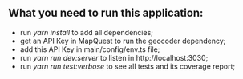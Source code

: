 ## What you need to run this application:

 - run *yarn install* to add all dependencies;
 - get an API Key in MapQuest to run the geocoder dependency;
 - add this API Key in main/config/env.ts file;
 - run *yarn run dev:server* to listen in http://localhost:3030;
 - run *yarn run test:verbose* to see all tests and its coverage report;